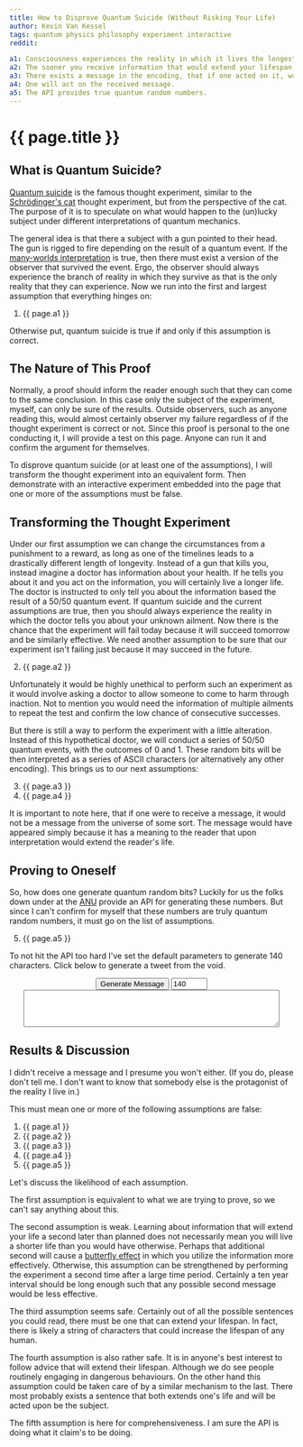 ```yaml
---
title: How to Disprove Quantum Suicide (Without Risking Your Life)
author: Kevin Van Kessel
tags: quantum physics philosophy experiment interactive
reddit:

a1: Consciousness experiences the reality in which it lives the longest.
a2: The sooner you receive information that would extend your lifespan, the more effective it will be.
a3: There exists a message in the encoding, that if one acted on it, would extend one's life.
a4: One will act on the received message.
a5: The API provides true quantum random numbers.
---
```


# {{ page.title }}


## What is Quantum Suicide?

[Quantum suicide](https://en.wikipedia.org/wiki/Quantum_suicide_and_immortality) is the famous thought experiment, similar to the [Schrödinger's cat](https://en.wikipedia.org/wiki/Schr%C3%B6dinger%27s_cat) thought experiment, but from the perspective of the cat. The purpose of it is to speculate on what would happen to the (un)lucky subject under different interpretations of quantum mechanics.

The general idea is that there a subject with a gun pointed to their head. The gun is rigged to fire depending on the result of a quantum event. If the [many-worlds interpretation](https://en.wikipedia.org/wiki/Many-worlds_interpretation) is true, then there must exist a version of the observer that survived the event. Ergo, the observer should always experience the branch of reality in which they survive as that is the only reality that they can experience. Now we run into the first and largest assumption that everything hinges on:

<ol start="1">
  <li>{{ page.a1 }}</li>
</ol>

Otherwise put, quantum suicide is true if and only if this assumption is correct.

## The Nature of This Proof

Normally, a proof should inform the reader enough such that they can come to the same conclusion. In this case only the subject of the experiment, myself, can only be sure of the results. Outside observers, such as anyone reading this, would almost certainly observer my failure regardless of if the thought experiment is correct or not. Since this proof is personal to the one conducting it, I will provide a test on this page. Anyone can run it and confirm the argument for themselves.

To disprove quantum suicide (or at least one of the assumptions), I will transform the thought experiment into an equivalent form. Then demonstrate with an interactive experiment embedded into the page that one or more of the assumptions must be false.

## Transforming the Thought Experiment

Under our first assumption we can change the circumstances from a punishment to a reward, as long as one of the timelines leads to a drastically different length of longevity. Instead of a gun that kills you, instead imagine a doctor has information about your health. If he tells you about it and you act on the information, you will certainly live a longer life. The doctor is instructed to only tell you about the information based the result of a 50/50 quantum event. If quantum suicide and the current assumptions are true, then you should always experience the reality in which the doctor tells you about your unknown ailment. Now there is the chance that the experiment will fail today because it will succeed tomorrow and be similarly effective. We need another assumption to be sure that our experiment isn't failing just because it may succeed in the future.

<ol start="2">
  <li>{{ page.a2 }}</li>
</ol>

Unfortunately it would be highly unethical to perform such an experiment as it would involve asking a doctor to allow someone to come to harm through inaction. Not to mention you would need the information of multiple ailments to repeat the test and confirm the low chance of consecutive successes.

But there is still a way to perform the experiment with a little alteration. Instead of this hypothetical doctor, we will conduct a series of 50/50 quantum events, with the outcomes of 0 and 1. These random bits will be then interpreted as a series of ASCII characters (or alternatively any other encoding). This brings us to our next assumptions:

<ol start="3">
  <li>{{ page.a3 }}</li>
  <li>{{ page.a4 }}</li>
</ol>

It is important to note here, that if one were to receive a message, it would not be a message from the universe of some sort. The message would have appeared simply because it has a meaning to the reader that upon interpretation would extend the reader's life.

## Proving to Oneself

So, how does one generate quantum random bits? Luckily for us the folks down under at the [ANU](http://qrng.anu.edu.au/index.php) provide an API for generating these numbers. But since I can't confirm for myself that these numbers are truly quantum random numbers, it must go on the list of assumptions.

<ol start="5">
  <li>{{ page.a5 }}</li>
</ol>

To not hit the API too hard I've set the default parameters to generate 140 characters. Click below to generate a tweet from the void.

<div style="display: flex; flex-direction: column; align-items: center; text-align: center">
  <span>
    <button id="generate-numbers" type="button">Generate Message</button>
    <input id="number-amount" type="number" min="1" max="280" value="140">
  </span>
  <textarea readonly id="message-display" style="box-sizing: border-box; width: 90%;" rows="4"></textarea>
</div>

<script>
  $(document).ready(function() {
    let button = $("#generate-numbers");

    button.click(function() {
      let amount = $("#number-amount").val();
      let apiUrl = "https://qrng.anu.edu.au/API/jsonI.php?type=uint8&length=" + amount;

      button.prop('disabled', true);

      $.ajax(apiUrl, {
        dataType: "json",
        success: function(data) {
          let message = String.fromCharCode.apply(this, data.data);
          $("#message-display").text(message);
        },
        error: function(jqXHR, textStatus, errorThrown) {
          alert("API call failed. Check console for details.");
          console.log(jqXHR);
          console.log("Text Status: " + textStatus);
          console.log("Error Thrown: " + errorThrown);
        },
        complete: function() {
          button.prop('disabled', false);
        }
      });
    });
  });
</script>

## Results & Discussion

I didn't receive a message and I presume you won't either. (If you do, please don't tell me. I don't want to know that somebody else is the protagonist of the reality I live in.)

This must mean one or more of the following assumptions are false:

1. {{ page.a1 }}
2. {{ page.a2 }}
3. {{ page.a3 }}
4. {{ page.a4 }}
5. {{ page.a5 }}

Let's discuss the likelihood of each assumption.

The first assumption is equivalent to what we are trying to prove, so we can't say anything about this.

The second assumption is weak. Learning about information that will extend your life a second later than planned does not necessarily mean you will live a shorter life than you would have otherwise. Perhaps that additional second will cause a [butterfly effect](https://en.wikipedia.org/wiki/Butterfly_effect) in which you utilize the information more effectively. Otherwise, this assumption can be strengthened by performing the experiment a second time after a large time period. Certainly a ten year interval should be long enough such that any possible second message would be less effective.

The third assumption seems safe. Certainly out of all the possible sentences you could read, there must be one that can extend your lifespan. In fact, there is likely a string of characters that could increase the lifespan of any human.

The fourth assumption is also rather safe. It is in anyone's best interest to follow advice that will extend their lifespan. Although we do see people routinely engaging in dangerous behaviours. On the other hand this assumption could be taken care of by a similar mechanism to the last. There most probably exists a sentence that both extends one's life and will be acted upon be the subject.

The fifth assumption is here for comprehensiveness. I am sure the API is doing what it claim's to be doing.
